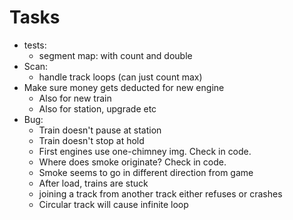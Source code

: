 # Tasks
- tests:
  - segment map: with count and double
- Scan:
  - handle track loops (can just count max)
- Make sure money gets deducted for new engine
  - Also for new train
  - Also for station, upgrade etc
- Bug:
  - Train doesn't pause at station
  - Train doesn't stop at hold
  - First engines use one-chimney img. Check in code.
  - Where does smoke originate? Check in code.
  - Smoke seems to go in different direction from game
  - After load, trains are stuck
  - joining a track from another track either refuses or crashes
  - Circular track will cause infinite loop
